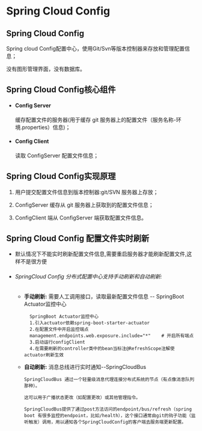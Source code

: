 # Spring Cloud Config

## Spring Cloud Config

Spring cloud Config配置中心，使用Git/Svn等版本控制器来存放和管理配置信息；

没有图形管理界面，没有数据库。

## Spring Cloud Config核心组件

- #### Config Server
  
  缓存配置文件的服务器(用于缓存 git 服务器上的配置文件（服务名称-环境.properties）信息)；

- #### Config Client
  
  读取 ConfigServer 配置文件信息；

## Spring Cloud Config实现原理

1. 用户提交配置文件信息到版本控制器:git/SVN 服务器上存放；

2. ConfigServer 缓存从 git 服务器上获取到的配置文件信息；

3. ConfigClient 端从 ConfigServer 端获取配置文件信息。

## Spring Cloud Config 配置文件实时刷新

- 默认情况下不能实时刷新配置文件信息,需要重启服务器才能刷新配置文件,这样不是很方便

- ###### SpringCloud Config 分布式配置中心支持手动刷新和自动刷新:
  
  - **手动刷新:** 需要人工调用接口，读取最新配置文件信息 -- SpringBoot Actuator监控中心
    
    ```
      SpringBoot Actuator监控中心
      1.引入actuator依赖spring-boot-starter-actuator
      2.在配置文件中开启监控端点
      management.endpoints.web.exposure.include="*"    # 开启所有端点
      3.启动运行configClient
      4.在需要刷新的controller类中的bean当标注@RefreshScope注解使actuator刷新生效
    ```
  
  - **自动刷新:** 消息总线进行实时通知--SpringCloudBus
    
    ```
    SpringCloudBus 通过一个轻量级消息代理连接分布式系统的节点（有点像消息队列那种）。
    
    这可以用于广播状态更改（如配置更改）或其他管理指令。
    
    SpringCloudBus提供了通过post方法访问的endpoint/bus/refresh（spring boot 有很多监控的endpoint，比如/health），这个接口通常由git的钩子功能（监听触发）调用，用以通知各个SpringCloudConfig的客户端去服务端更新配置。
    ```
